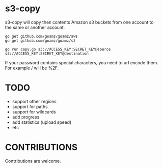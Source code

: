s3-copy
=======

s3-copy will copy then contents Amazon s3 buckets from one account to the same or another account. 

```
go get github.com/goamz/goamz/aws
go get github.com/goamz/goamz/s3

go run copy.go s3://ACCESS_KEY:SECRET_KEY@source s3://ACCESS_KEY:SECRET_KEY@destination
```

If your password contains special characters, you need to url encode them. For example / will be %2F.

TODO
====

* support other regions
* support for paths
* support for wildcards
* add progress
* add statistics (upload speed)
* etc

CONTRIBUTIONS
============

Contributions are welcome.
